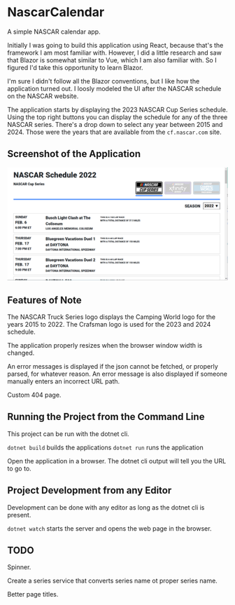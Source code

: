 # NascarCalendar
A simple NASCAR calendar app.

Initially I was going to build this application using React, because that's the framework I am
most familiar with. However, I did a little research and saw that Blazor is somewhat similar to
Vue, which I am also familiar with. So I figured I'd take this opportunity to learn Blazor.

I'm sure I didn't follow all the Blazor conventions, but I  like how the application turned out.
I loosly modeled the UI after the NASCAR schedule on the NASCAR website.

The application starts by displaying the 2023 NASCAR Cup Series schedule. Using the top right buttons you can display the schedule for any of the three NASCAR series. There's a drop down to
select any year between 2015 and 2024. Those were the years that are available from the `cf.nascar.com` site.

## Screenshot of the Application
![Application Screenshot](screenshot.png)

## Features of Note
The NASCAR Truck Series logo displays the Camping World logo for the years 2015 to 2022. The Crafsman logo is used for the 2023 and 2024 schedule.

The application properly resizes when the browser window width is changed.

An error messages is displayed if the json cannot be fetched, or properly parsed, for whatever reason. An error message is also displayed if someone manually enters an incorrect URL path.

Custom 404 page.

## Running the Project from the Command Line
This project can be run with the dotnet cli.

`dotnet build` builds the applications
`dotnet run` runs the application

Open the application in a browser. The dotnet cli output will tell you the URL to go to.

## Project Development from any Editor
Development can be done with any editor as long as the dotnet cli is present.

`dotnet watch` starts the server and opens the web page in the browser.

## TODO
Spinner.

Create a series service that converts series name ot proper series name.

Better page titles.





